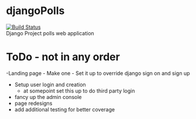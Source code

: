 # djangoPolls
[![Build Status](https://travis-ci.org/trjahnke/djangoPolls.svg?branch=master)](https://travis-ci.org/trjahnke/djangoPolls)\
Django Project polls web application

# ToDo - not in any order
-Landing page
    - Make one
    - Set it up to override django sign on and sign up 
- Setup user login and creation 
    - at somepoint set this up to do third party login
- fancy up the admin console
- page redesigns
- add additional testing for better coverage